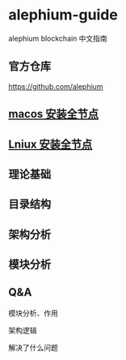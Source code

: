 # alephium-guide
alephium blockchain 中文指南

## 官方仓库
https://github.com/alephium

## [macos 安装全节点](macos-install.md)

## [Lniux 安装全节点](./linux-install.md)

## 理论基础

## 目录结构

## 架构分析

## 模块分析

## Q&A

模块分析、作用

架构逻辑

解决了什么问题





